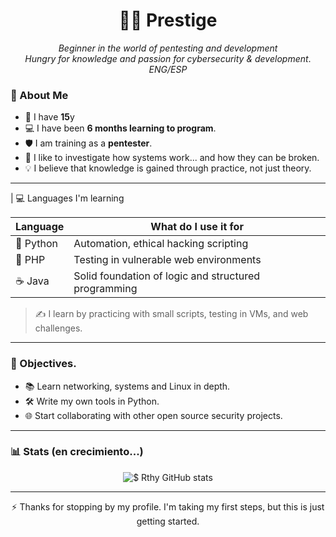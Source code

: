 <h1 align="center">🧑‍💻 Prestige</h1>
<p align="center">
  <em>Beginner in the world of pentesting and development</em><br>
  <em>Hungry for knowledge and passion for cybersecurity & development</em>.
  <em>ENG/ESP</em>
</p>

### 🧠 About Me 

- 👶 I have **15**y
- 💻 I have been **6 months learning to program**.
- 🛡️ I am training as a **pentester**.
- 🧩 I like to investigate how systems work... and how they can be broken.
- 💡 I believe that knowledge is gained through practice, not just theory.

---


| 💻 Languages I'm learning

| Language | What do I use it for |
|----------|-------------------|
| 🐍 Python | Automation, ethical hacking scripting |
| 🐘 PHP | Testing in vulnerable web environments |
| ☕ Java | Solid foundation of logic and structured programming |

> ✍️ I learn by practicing with small scripts, testing in VMs, and web challenges.

---

### 🎯 Objectives.

- 📚 Learn networking, systems and Linux in depth.
- 🛠️ Write my own tools in Python.
- 🌐 Start collaborating with other open source security projects.

---

### 📊 Stats (en crecimiento...)

<p align="center">
  <img src="https://github-readme-stats.vercel.app/api?username=iV4leen&show_icons=true&theme=merko" alt="$ Rthy GitHub stats" />
</p>

---

<p align="center">
  ⚡ Thanks for stopping by my profile.  
  I'm taking my first steps, but this is just getting started.
</p>

